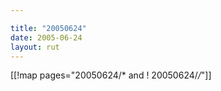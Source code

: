 ```yaml
---

title: "20050624"
date: 2005-06-24
layout: rut
---
```


[[!map pages="20050624/* and ! 20050624/*/*"]]
